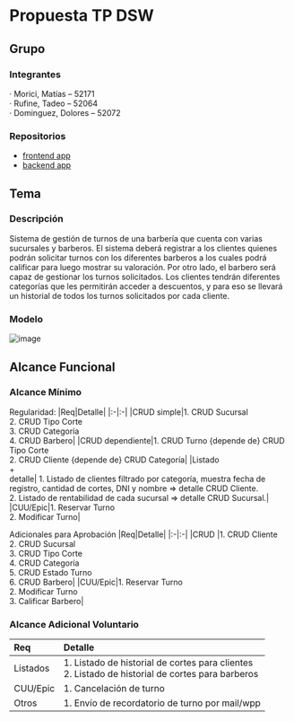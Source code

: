 # Propuesta TP DSW

## Grupo
### Integrantes
·        Morici, Matías – 52171 <br>
·        Rufine, Tadeo – 52064 <br>
·        Dominguez, Dolores – 52072<br>
### Repositorios
* [frontend app](http://hyperlinkToGihubOrGitlab)
* [backend app](http://hyperlinkToGihubOrGitlab)

## Tema
### Descripción
Sistema de gestión de turnos de una barbería que cuenta con varias sucursales y barberos. El sistema deberá registrar a los clientes quienes podrán solicitar turnos con los diferentes barberos a los cuales podrá calificar para luego mostrar su valoración. Por otro lado, el barbero será capaz de gestionar los turnos solicitados. Los clientes tendrán diferentes categorías que les permitirán acceder a descuentos, y para eso se llevará un historial de todos los turnos solicitados por cada cliente.

### Modelo
![image](https://github.com/user-attachments/assets/a12d6f49-9e6f-48b2-93dd-02db4d63cd49)


## Alcance Funcional 

### Alcance Mínimo

Regularidad:
|Req|Detalle|
|:-|:-|
|CRUD simple|1. CRUD Sucursal<br>2. CRUD Tipo Corte<br>3. CRUD Categoría<br>4. CRUD Barbero|
|CRUD dependiente|1. CRUD Turno {depende de} CRUD Tipo Corte<br>2. CRUD Cliente {depende de} CRUD Categoría|
|Listado<br>+<br>detalle| 1. Listado de clientes filtrado por categoría, muestra fecha de registro, cantidad de cortes, DNI y nombre => detalle CRUD Cliente.<br>2. Listado de rentabilidad de cada sucursal => detalle CRUD Sucursal.|
|CUU/Epic|1. Reservar Turno<br>2. Modificar Turno|


Adicionales para Aprobación
|Req|Detalle|
|:-|:-|
|CRUD |1. CRUD Cliente<br>2. CRUD Sucursal<br>3. CRUD Tipo Corte<br>4. CRUD Categoría<br>5. CRUD Estado Turno<br>6. CRUD Barbero|
|CUU/Epic|1. Reservar Turno<br>2. Modificar Turno<br>3. Calificar Barbero|


### Alcance Adicional Voluntario

|Req|Detalle|
|:-|:-|
|Listados |1. Listado de historial de cortes para clientes<br>2. Listado de historial de cortes para barberos|
|CUU/Epic|1. Cancelación de turno|
|Otros|1. Envío de recordatorio de turno por mail/wpp|

